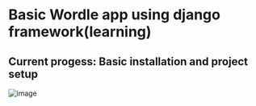 # Basic Wordle app using django framework (learning)
 
## Current progess: Basic installation and project setup

![image](<img width="769" alt="week2" src="https://github.com/user-attachments/assets/e4132d39-cf3d-4a17-a60c-e3719e5f87ed">)
